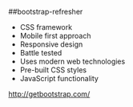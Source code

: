 ##bootstrap-refresher

* CSS framework
* Mobile first approach
* Responsive design
* Battle tested
* Uses modern web technologies
* Pre-built CSS styles
* JavaScript functionality


http://getbootstrap.com/
